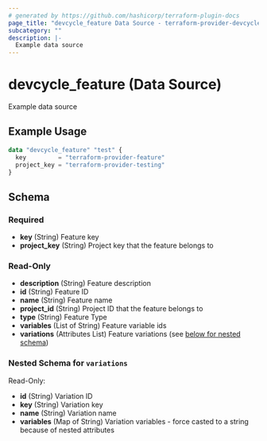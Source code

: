 ```yaml
---
# generated by https://github.com/hashicorp/terraform-plugin-docs
page_title: "devcycle_feature Data Source - terraform-provider-devcycle"
subcategory: ""
description: |-
  Example data source
---
```


# devcycle_feature (Data Source)

Example data source

## Example Usage

```terraform
data "devcycle_feature" "test" {
  key         = "terraform-provider-feature"
  project_key = "terraform-provider-testing"
}
```

<!-- schema generated by tfplugindocs -->
## Schema

### Required

- **key** (String) Feature key
- **project_key** (String) Project key that the feature belongs to

### Read-Only

- **description** (String) Feature description
- **id** (String) Feature ID
- **name** (String) Feature name
- **project_id** (String) Project ID that the feature belongs to
- **type** (String) Feature Type
- **variables** (List of String) Feature variable ids
- **variations** (Attributes List) Feature variations (see [below for nested schema](#nestedatt--variations))

<a id="nestedatt--variations"></a>
### Nested Schema for `variations`

Read-Only:

- **id** (String) Variation ID
- **key** (String) Variation key
- **name** (String) Variation name
- **variables** (Map of String) Variation variables - force casted to a string because of nested attributes


